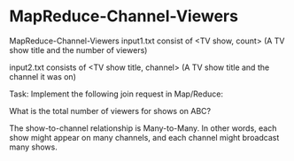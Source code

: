 # MapReduce-Channel-Viewers
MapReduce-Channel-Viewers
input1.txt consist of <TV show, count> (A TV show title and the number of viewers)

input2.txt consists of <TV show title, channel> (A TV show title and the channel it was on)


Task: Implement the following join request in Map/Reduce:

What is the total number of viewers for shows on ABC?

The show-to-channel relationship is Many-to-Many. In other words, each show might appear on many channels, and each channel might broadcast many shows.
